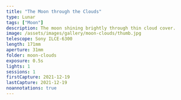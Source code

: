 ```yaml
---
title: "The Moon through the Clouds"
type: Lunar
tags: ["Moon"]
description: The moon shining brightly through thin cloud cover.
image: /assets/images/gallery/moon-clouds/thumb.jpg
telescope: Sony ILCE-6300
length: 171mm
aperture: 31mm
folder: moon-clouds
exposure: 0.5s
lights: 1
sessions: 1
firstCapture: 2021-12-19 
lastCapture: 2021-12-19
noannotations: true
---
```

